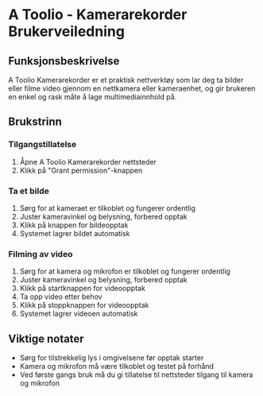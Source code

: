 # A Toolio - Kamerarekorder Brukerveiledning

## Funksjonsbeskrivelse

A Toolio Kamerarekorder er et praktisk nettverktøy som lar deg ta bilder eller filme video gjennom en nettkamera eller kameraenhet, og gir brukeren en enkel og rask måte å lage multimediainnhold på.

## Brukstrinn

### Tilgangstillatelse
1. Åpne A Toolio Kamerarekorder nettsteder
2. Klikk på "Grant permission"-knappen

### Ta et bilde
1. Sørg for at kameraet er tilkoblet og fungerer ordentlig
2. Juster kameravinkel og belysning, forbered opptak
3. Klikk på knappen for bildeopptak
4. Systemet lagrer bildet automatisk

### Filming av video
1. Sørg for at kamera og mikrofon er tilkoblet og fungerer ordentlig
2. Juster kameravinkel og belysning, forbered opptak
3. Klikk på startknappen for videoopptak
4. Ta opp video etter behov
5. Klikk på stoppknappen for videoopptak
6. Systemet lagrer videoen automatisk

## Viktige notater
- Sørg for tilstrekkelig lys i omgivelsene før opptak starter
- Kamera og mikrofon må være tilkoblet og testet på forhånd
- Ved første gangs bruk må du gi tillatelse til nettsteder tilgang til kamera og mikrofon